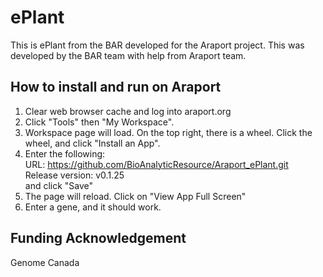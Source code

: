 # ePlant

This is ePlant from the BAR developed for the Araport project. This was developed by the BAR team with help from Araport team.

## How to install and run on Araport
1. Clear web browser cache and log into araport.org
2. Click "Tools" then "My Workspace".
3. Workspace page will load. On the top right, there is a wheel. Click the wheel, and click "Install an App".
4. Enter the following: <br />
URL: https://github.com/BioAnalyticResource/Araport_ePlant.git <br />
Release version: v0.1.25 <br />
and click "Save" <br />
5. The page will reload. Click on "View App Full Screen"
6. Enter a gene, and it should work.

## Funding Acknowledgement

Genome Canada

